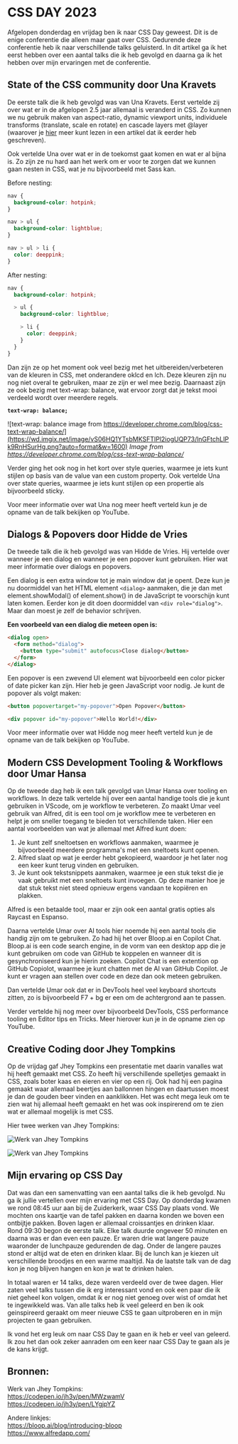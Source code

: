 # CSS DAY 2023

Afgelopen donderdag en vrijdag ben ik naar CSS Day geweest. Dit is de enige conferentie die alleen maar gaat over CSS. Gedurende deze conferentie heb ik naar verschillende talks geluisterd. In dit artikel ga ik het eerst hebben over een aantal talks die ik heb gevolgd en daarna ga ik het hebben over mijn ervaringen met de conferentie.

## State of the CSS community door Una Kravets

De eerste talk die ik heb gevolgd was van Una Kravets. Eerst vertelde zij over wat er in de afgelopen 2.5 jaar allemaal is veranderd in CSS. Zo kunnen we nu gebruik maken van aspect-ratio, dynamic viewport units, individuele transforms (translate, scale en rotate) en cascade layers met @layer (waarover je [hier](https://github.com/Inevdhoven/weekly-nerd/blob/main/articles/article-1.md) meer kunt lezen in een artikel dat ik eerder heb geschreven).

Ook vertelde Una over wat er in de toekomst gaat komen en wat er al bijna is. Zo zijn ze nu hard aan het werk om er voor te zorgen dat we kunnen gaan nesten in CSS, wat je nu bijvoorbeeld met Sass kan.

Before nesting:

```css
nav {
  background-color: hotpink;
}

nav > ul {
  background-color: lightblue;
}

nav > ul > li {
  color: deeppink;
}
```

After nesting:

```css
nav {
  background-color: hotpink;

  > ul {
    background-color: lightblue;

    > li {
      color: deeppink;
    }
  }
}
```

Dan zijn ze op het moment ook veel bezig met het uitbereiden/verbeteren van de kleuren in CSS, met onderandere oklcd en lch. Deze kleuren zijn nu nog niet overal te gebruiken, maar ze zijn er wel mee bezig. Daarnaast zijn ze ook bezig met text-wrap: balance, wat ervoor zorgt dat je tekst mooi verdeeld wordt over meerdere regels.

**`text-wrap: balance;`**

![text-wrap: balance image from https://developer.chrome.com/blog/css-text-wrap-balance/](https://wd.imgix.net/image/vS06HQ1YTsbMKSFTIPl2iogUQP73/lnGFtchLIPk9RnHSurHg.png?auto=format&w=1600)
_Image from https://developer.chrome.com/blog/css-text-wrap-balance/_

Verder ging het ook nog in het kort over style queries, waarmee je iets kunt stijlen op basis van de value van een custom property. Ook vertelde Una over state queries, waarmee je iets kunt stijlen op een propertie als bijvoorbeeld sticky.

Voor meer informatie over wat Una nog meer heeft verteld kun je de opname van de talk bekijken op YouTube.

## Dialogs & Popovers door Hidde de Vries

De tweede talk die ik heb gevolgd was van Hidde de Vries. Hij vertelde over wanneer je een dialog en wanneer je een popover kunt gebruiken. Hier wat meer informatie over dialogs en popovers.

Een dialog is een extra window tot je main window dat je opent. Deze kun je nu doormiddel van het HTML element `<dialog>` aanmaken, die je dan met element.showModal() of element.show() in de JavaScript te voorschijn kunt laten komen. Eerder kon je dit doen doormiddel van `<div role="dialog">`. Maar dan moest je zelf de behavior schrijven.

**Een voorbeeld van een dialog die meteen open is:**

```html
<dialog open>
  <form method="dialog">
    <button type="submit" autofocus>Close dialog</button>
  </form>
</dialog>
```

Een popover is een zwevend UI element wat bijvoorbeeld een color picker of date picker kan zijn. Hier heb je geen JavaScript voor nodig. Je kunt de popover als volgt maken:

```html
<button popovertarget="my-popover">Open Popover</button>

<div popover id="my-popover">Hello World!</div>
```

Voor meer informatie over wat Hidde nog meer heeft verteld kun je de opname van de talk bekijken op YouTube.

## Modern CSS Development Tooling & Workflows door Umar Hansa

Op de tweede dag heb ik een talk gevolgd van Umar Hansa over tooling en workflows. In deze talk vertelde hij over een aantal handige tools die je kunt gebruiken in VScode, om je workflow te verbeteren. Zo maakt Umar veel gebruik van Alfred, dit is een tool om je workflow mee te verbeteren en helpt je om sneller toegang te bieden tot verschillende taken. Hier een aantal voorbeelden van wat je allemaal met Alfred kunt doen:

1. Je kunt zelf sneltoetsen en workflows aanmaken, waarmee je bijvoorbeeld meerdere programma's met een sneltoets kunt openen.
2. Alfred slaat op wat je eerder hebt gekopieerd, waardoor je het later nog een keer kunt terug vinden en gebruiken.
3. Je kunt ook tekstsnippets aanmaken, waarmee je een stuk tekst die je vaak gebruikt met een sneltoets kunt invoegen. Op deze manier hoe je dat stuk tekst niet steed opnieuw ergens vandaan te kopiëren en plakken.

Alfred is een betaalde tool, maar er zijn ook een aantal gratis opties als Raycast en Espanso.

Daarna vertelde Umar over AI tools hier noemde hij een aantal tools die handig zijn om te gebruiken. Zo had hij het over Bloop.ai en Copilot Chat. Bloop.ai is een code search engine, in de vorm van een desktop app die je kunt gebruiken om code van GitHub te koppelen en wanneer dit is gesynchroniseerd kun je hierin zoeken. Copilot Chat is een extention op GitHub Copiolot, waarmee je kunt chatten met de AI van GitHub Copilot. Je kunt er vragen aan stellen over code en deze dan ook meteen gebruiken.

Dan vertelde Umar ook dat er in DevTools heel veel keyboard shortcuts zitten, zo is bijvoorbeeld F7 + bg er een om de achtergrond aan te passen.

Verder vertelde hij nog meer over bijvoorbeeld DevTools, CSS performance tooling en Editor tips en Tricks. Meer hierover kun je in de opname zien op YouTube.

## Creative Coding door Jhey Tompkins

Op de vrijdag gaf Jhey Tompkins een presentatie met daarin vanalles wat hij heeft gemaakt met CSS. Zo heeft hij verschillende spelletjes gemaakt in CSS, zoals boter kaas en eieren en vier op een rij. Ook had hij een pagina gemaakt waar allemaal beertjes aan ballonnen hingen en daartussen moest je dan de gouden beer vinden en aanklikken. Het was echt mega leuk om te zien wat hij allemaal heeft gemaakt en het was ook inspirerend om te zien wat er allemaal mogelijk is met CSS.

Hier twee werken van Jhey Tompkins:

![Werk van Jhey Tompkins](https://github.com/Inevdhoven/weekly-nerd/assets/43877754/40289d56-c832-4920-8be2-9403dee0ca2e)

![Werk van Jhey Tompkins](https://github.com/Inevdhoven/weekly-nerd/assets/43877754/9c777a72-2134-47c8-8a2e-25d8ef7b1b02)

## Mijn ervaring op CSS Day

Dat was dan een samenvatting van een aantal talks die ik heb gevolgd. Nu ga ik jullie vertellen over mijn ervaring met CSS Day. Op donderdag kwamen we rond 08:45 uur aan bij de Zuiderkerk, waar CSS Day plaats vond. We mochten ons kaartje van de tafel pakken en daarna konden we boven een ontbijtje pakken. Boven lagen er allemaal croissantjes en drinken klaar. Rond 09:30 begon de eerste talk. Elke talk duurde ongeveer 50 minuten en daarna was er dan even een pauze. Er waren drie wat langere pauze waaronder de lunchpauze gedurenden de dag. Onder de langere pauzes stond er altijd wat de eten en drinken klaar. Bij de lunch kan je kiezen uit verschillende broodjes en een warme maaltijd. Na de laatste talk van de dag kon je nog blijven hangen en kon je wat te drinken halen.

In totaal waren er 14 talks, deze waren verdeeld over de twee dagen. Hier zaten veel talks tussen die ik erg interessant vond en ook een paar die ik niet geheel kon volgen, omdat ik er nog niet genoeg over wist of omdat het te ingewikkeld was. Van alle talks heb ik veel geleerd en ben ik ook geinspireerd geraakt om meer nieuwe CSS te gaan uitproberen en in mijn projecten te gaan gebruiken.

Ik vond het erg leuk om naar CSS Day te gaan en ik heb er veel van geleerd. Ik zou het dan ook zeker aanraden om een keer naar CSS Day te gaan als je de kans krijgt.

## Bronnen:

Werk van Jhey Tompkins: <br>
https://codepen.io/jh3y/pen/MWzwamV <br>
https://codepen.io/jh3y/pen/LYgjpYZ

Andere linkjes: <br>
https://bloop.ai/blog/introducing-bloop <br>
https://www.alfredapp.com/
